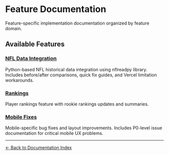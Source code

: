 # Feature Documentation

Feature-specific implementation documentation organized by feature domain.

## Available Features

### [NFL Data Integration](./nfl-data/)
Python-based NFL historical data integration using nflreadpy library. Includes before/after comparisons, quick fix guides, and Vercel limitation workarounds.

### [Rankings](./rankings/)
Player rankings feature with rookie rankings updates and summaries.

### [Mobile Fixes](./mobile-fixes/)
Mobile-specific bug fixes and layout improvements. Includes P0-level issue documentation for critical mobile UX problems.

---

[← Back to Documentation Index](../README.md)
